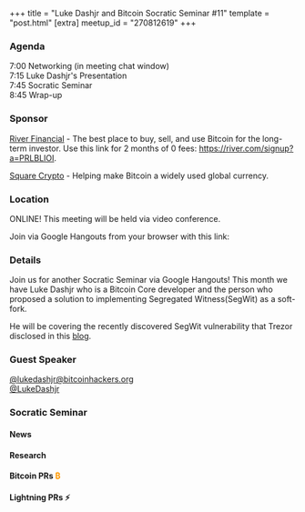 +++
title = "Luke Dashjr and Bitcoin Socratic Seminar #11"
template = "post.html"
[extra]
meetup_id = "270812619"
+++

### Agenda

7:00 Networking (in meeting chat window)  
7:15 Luke Dashjr's Presentation  
7:45 Socratic Seminar  
8:45 Wrap-up  

### Sponsor

[River Financial](https://river.com/) - The best place to buy, sell, and use Bitcoin for the long-term investor. Use this link for 2 months of 0 fees: <https://river.com/signup?a=PRLBLIOI>.

[Square Crypto](https://twitter.com/sqcrypto) - Helping make Bitcoin a widely used global currency.

 ### Location

ONLINE! This meeting will be held via video conference. 

Join via Google Hangouts from your browser with this link: <TBD>

### Details

Join us for another Socratic Seminar via Google Hangouts! This month we have Luke Dashjr who is a Bitcoin Core developer 
and the person who proposed a solution to implementing Segregated Witness(SegWit) as a soft-fork.

He will be covering the recently discovered SegWit vulnerability that Trezor disclosed in this 
[blog](https://blog.trezor.io/latest-firmware-updates-correct-possible-segwit-transaction-vulnerability-266df0d2860?gi=e8ea173e54c8).

### Guest Speaker

[@lukedashjr@bitcoinhackers.org](https://bitcoinhackers.org/web/accounts/4232)   
[@LukeDashjr](https://twitter.com/LukeDashjr)

### Socratic Seminar


#### News


#### Research


#### Bitcoin PRs <font color="#FF9900">₿</font>


#### Lightning PRs ⚡ 
